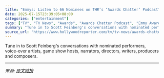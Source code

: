 ```yaml
---
title: "Emmys: Listen to 66 Nominees on THR’s ‘Awards Chatter’ Podcast"
date: 2025-07-15T23:39:05+08:00
categories: ["entertainment"]
tags: ["TV", "TV News", "Awards", "Awards Chatter Podcast", "Emmy Awards", "Emmy Nominations", "Emmy Nominations 2025", "Emmys 2025"]
summary: "Tune in to Scott Feinberg's conversations with nominated performers, voice-over artists, game show hosts, narrators, directors, writers, producers and composers."
source_url: "https://www.hollywoodreporter.com/tv/tv-news/awards-chatter-podcast-episodes-with-2025-emmy-nominees-1236315899/"
---
```


Tune in to Scott Feinberg's conversations with nominated performers, voice-over artists, game show hosts, narrators, directors, writers, producers and composers.

---

*来源: [原文链接](https://www.hollywoodreporter.com/tv/tv-news/awards-chatter-podcast-episodes-with-2025-emmy-nominees-1236315899/)*
